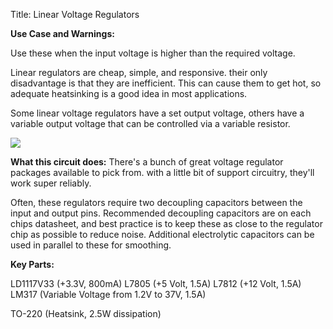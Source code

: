 Title:
Linear Voltage Regulators


**Use Case and Warnings:**

Use these when the input voltage is higher than the required voltage.

Linear regulators are cheap, simple, and responsive. their only disadvantage is that they are inefficient. This can cause them to get
 hot, so adequate heatsinking is a good idea in most applications.

 Some linear voltage regulators have a set output voltage, others have a variable output voltage that can be controlled via a variable resistor.
 
 ![](https://www.elprocus.com/wp-content/uploads/2014/09/voltage-regulator1.jpg)

**What this circuit does:**
There's a bunch of great voltage regulator packages available to pick from. with a little bit of support circuitry, they'll work super reliably.

Often, these regulators require two decoupling capacitors between the input and output pins.
Recommended decoupling capacitors are on each chips datasheet, and best practice is to keep these as close to the regulator chip as possible to reduce noise.
Additional electrolytic capacitors can be used in parallel to these for smoothing.


**Key Parts:**

LD1117V33 (+3.3V, 800mA)
L7805 (+5 Volt, 1.5A)
L7812 (+12 Volt, 1.5A)
LM317 (Variable Voltage from 1.2V to 37V, 1.5A)

TO-220 (Heatsink, 2.5W dissipation)
